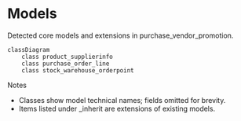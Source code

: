 # Models

Detected core models and extensions in purchase_vendor_promotion.

```mermaid
classDiagram
    class product_supplierinfo
    class purchase_order_line
    class stock_warehouse_orderpoint
```

Notes
- Classes show model technical names; fields omitted for brevity.
- Items listed under _inherit are extensions of existing models.
